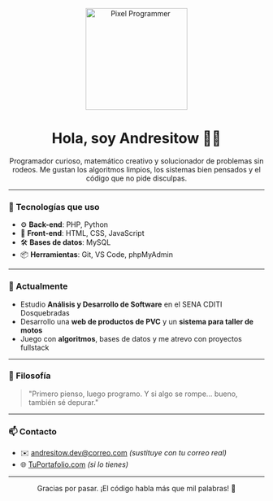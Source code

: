 <!-- Encabezado centrado con imagen pixelada -->
<p align="center">
  <img src="https://cdn.pixilart.com/photos/large/e4e303f3b57e60e.png" width="200" alt="Pixel Programmer">
</p>

<h1 align="center">Hola, soy Andresitow 👨‍💻</h1>

<p align="center">
  Programador curioso, matemático creativo y solucionador de problemas sin rodeos.  
  Me gustan los algoritmos limpios, los sistemas bien pensados y el código que no pide disculpas.
</p>

---

### 🚀 Tecnologías que uso

- ⚙️ **Back-end**: PHP, Python  
- 🎨 **Front-end**: HTML, CSS, JavaScript  
- 🛠️ **Bases de datos**: MySQL  
- 📦 **Herramientas**: Git, VS Code, phpMyAdmin  

---

### 🧠 Actualmente

- Estudio **Análisis y Desarrollo de Software** en el SENA CDITI Dosquebradas  
- Desarrollo una **web de productos de PVC** y un **sistema para taller de motos**  
- Juego con **algoritmos**, bases de datos y me atrevo con proyectos fullstack

---

### 🤖 Filosofía

> "Primero pienso, luego programo. Y si algo se rompe… bueno, también sé depurar."

---

### 📫 Contacto

- ✉️ andresitow.dev@correo.com *(sustituye con tu correo real)*
- 🌐 [TuPortafolio.com](https://tuportafolio.com) *(si lo tienes)*

---

<p align="center">Gracias por pasar. ¡El código habla más que mil palabras! 🧩</p>
